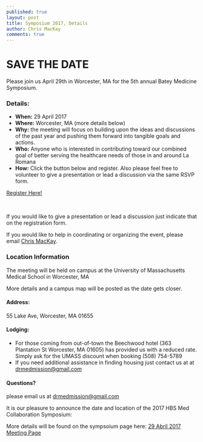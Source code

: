 ```yaml
---
published: true
layout: post
title: Symposium 2017, Details
author: Chris MacKay
comments: true
---
```


# SAVE THE DATE

Please join us April 29th in Worcester, MA for the 5th annual Batey Medicine Symposium.

### Details:

- **When:** 29 April 2017
- **Where:** Worcester, MA (more details below)
- **Why:** the meeting will focus on building upon the ideas
and discussions of the past year and pushing them forward into tangible
goals and actions.
- **Who:** Anyone who is interested in contributing toward our combined goal
of better serving the healthcare needs of those in and around La Romana
- **How:** Click the button below and register. Also please feel
free to volunteer to give a presentation or lead a discussion via the same RSVP form.

<a target="_blank" class="btn btn-primary btn-lg" href="https://goo.gl/forms/NRWRntfOFOwB3c0A3">Register Here!</a>

<br />

If you would like to give a presentation or lead a discussion just
indicate that on the registration form.

If you would like to help in coordinating or organizing the
event, please email [Chris MacKay](mailto:crmackay@gmail.com).

### Location Information

The meeting will be held on campus at the University of Massachusetts Medical School in Worcester, MA

More details and a campus map will be posted as the date gets closer.

#### Address:

55 Lake Ave, Worcester, MA 01655

#### Lodging:

- For those coming from out-of-town the Beechwood hotel
(363 Plantation St  Worcester, MA 01605) has provided us with a reduced rate.
Simply ask for the UMASS discount when booking (508) 754-5789
- If you need additional assistance in finding housing just contact us at at
[drmedmission@gmail.com](mailto:drmedmission@gmail.com)

#### Questions?

please email us at [drmedmission@gmail.com](mailto:drmedmission@gmail.com)


It is our pleasure to announce the date and location of the 2017 HBS Med Collaboration Symposium:


More details will be found on the sympsoium page here: [29 Abril 2017 Meeting Page](../../../documents/meetings/2017-04-29-batey-symposium/)
